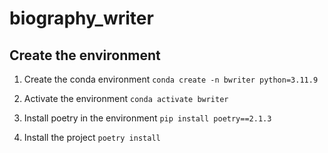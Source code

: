 # biography_writer


## Create the environment

1. Create the conda environment
`conda create -n bwriter python=3.11.9`

2. Activate the environment
`conda activate bwriter`

3. Install poetry in the environment
`pip install poetry==2.1.3`

4. Install the project
`poetry install`
